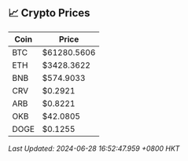 ## 📈 Crypto Prices

| Coin | Price |
| ---- | ----- |
| BTC | $61280.5606 |
| ETH | $3428.3622 |
| BNB | $574.9033 |
| CRV | $0.2921 |
| ARB | $0.8221 |
| OKB | $42.0805 |
| DOGE | $0.1255 |

_Last Updated: 2024-06-28 16:52:47.959 +0800 HKT_